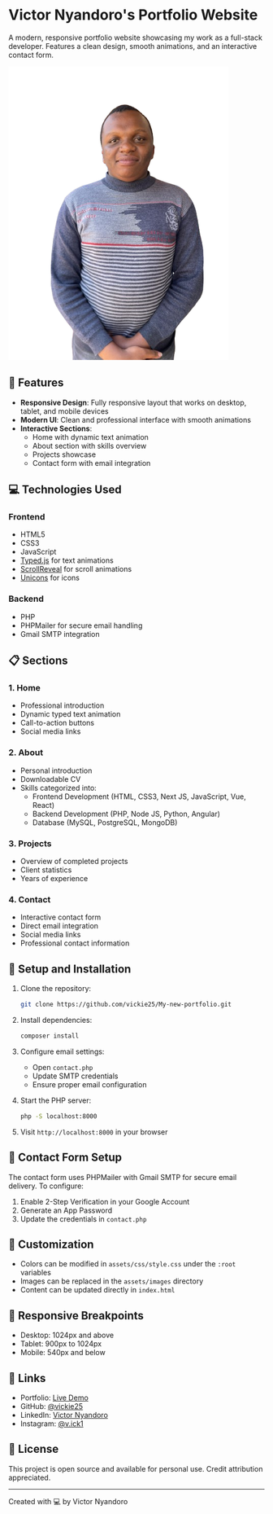# Victor Nyandoro's Portfolio Website

A modern, responsive portfolio website showcasing my work as a full-stack developer. Features a clean design, smooth animations, and an interactive contact form.

![Portfolio Preview](assets/images/Profile.png.jpg)

## 🚀 Features

- **Responsive Design**: Fully responsive layout that works on desktop, tablet, and mobile devices
- **Modern UI**: Clean and professional interface with smooth animations
- **Interactive Sections**:
  - Home with dynamic text animation
  - About section with skills overview
  - Projects showcase
  - Contact form with email integration

## 💻 Technologies Used

### Frontend
- HTML5
- CSS3
- JavaScript
- [Typed.js](https://github.com/mattboldt/typed.js/) for text animations
- [ScrollReveal](https://scrollrevealjs.org/) for scroll animations
- [Unicons](https://iconscout.com/unicons) for icons

### Backend
- PHP
- PHPMailer for secure email handling
- Gmail SMTP integration

## 📋 Sections

### 1. Home
- Professional introduction
- Dynamic typed text animation
- Call-to-action buttons
- Social media links

### 2. About
- Personal introduction
- Downloadable CV
- Skills categorized into:
  - Frontend Development (HTML, CSS3, Next JS, JavaScript, Vue, React)
  - Backend Development (PHP, Node JS, Python, Angular)
  - Database (MySQL, PostgreSQL, MongoDB)

### 3. Projects
- Overview of completed projects
- Client statistics
- Years of experience

### 4. Contact
- Interactive contact form
- Direct email integration
- Social media links
- Professional contact information

## 🔧 Setup and Installation

1. Clone the repository:
   ```bash
   git clone https://github.com/vickie25/My-new-portfolio.git
   ```

2. Install dependencies:
   ```bash
   composer install
   ```

3. Configure email settings:
   - Open `contact.php`
   - Update SMTP credentials
   - Ensure proper email configuration

4. Start the PHP server:
   ```bash
   php -S localhost:8000
   ```

5. Visit `http://localhost:8000` in your browser

## 📧 Contact Form Setup

The contact form uses PHPMailer with Gmail SMTP for secure email delivery. To configure:

1. Enable 2-Step Verification in your Google Account
2. Generate an App Password
3. Update the credentials in `contact.php`

## 🎨 Customization

- Colors can be modified in `assets/css/style.css` under the `:root` variables
- Images can be replaced in the `assets/images` directory
- Content can be updated directly in `index.html`

## 📱 Responsive Breakpoints

- Desktop: 1024px and above
- Tablet: 900px to 1024px
- Mobile: 540px and below

## 🔗 Links

- Portfolio: [Live Demo](https://vickie25.github.io/My-new-portfolio)
- GitHub: [@vickie25](https://github.com/vickie25)
- LinkedIn: [Victor Nyandoro](https://www.linkedin.com/in/victor-nyandoro-a46671232/)
- Instagram: [@v.ick1](https://www.instagram.com/v.ick1/)

## 📄 License

This project is open source and available for personal use. Credit attribution appreciated.

---

Created with 💻 by Victor Nyandoro
